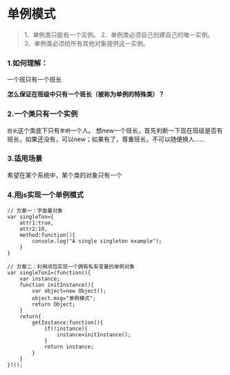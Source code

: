# 单例模式

> 1、单例类只能有一个实例。
> 2、单例类必须自己创建自己的唯一实例。
> 3、单例类必须给所有其他对象提供这一实例。
### 1.如何理解：
一个班只有一个班长

**怎么保证在班级中只有一个班长（被称为单例的特殊类）？**


### 2.一个类只有一个实例
`班长`这个类底下只有`李明`一个人。
想new一个班长，首先判断一下现在班级是否有班长，如果还没有，可以new；如果有了，尊重班长，不可以随便换人……

### 3.适用场景
希望在某个系统中，某个类的对象只有一个

### 4.用js实现一个单例模式

```
// 方案一：字面量对象
var singleTon={
    attr1:true,
    attr2:10,
    method:function(){  
        console.log("A single singleton example");
    }
}

// 方案二：利用闭包实现一个拥有私有变量的单例对象
var singleTon1=(function(){
    var instance;
    function initInstance(){
        var object=new Object();
        object.msg="单例模式";
        return Object;
    }
    return{
        getInstance:function(){
            if(!instance){
                instance=initInstance();
            }
            return instance;
        }
    }
})();
```
